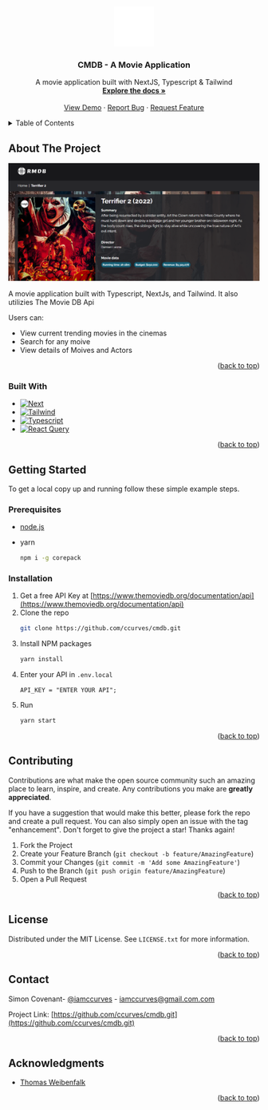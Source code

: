 <a name="readme-top"></a>

<!-- PROJECT LOGO -->
<br />
<div align="center">
  <a href="https://github.com/othneildrew/Best-README-Template">
    <img src="public/rmdb-logo-small.svg" alt="Logo" width="80" height="80">
  </a>

  <h3 align="center">CMDB - A Movie Application</h3>

  <p align="center">
    A movie application built with NextJS, Typescript & Tailwind
    <br />
    <a href="https://github.com/ccurves/cmdb"><strong>Explore the docs »</strong></a>
    <br />
    <br />
    <a href="https://cmdb-delta.vercel.app/">View Demo</a>
    ·
    <a href="https://github.com/ccurves/cmdb/issues">Report Bug</a>
    ·
    <a href="https://github.com/ccurves/cmdb/issues">Request Feature</a>
  </p>
</div>

<!-- TABLE OF CONTENTS -->
<details>
  <summary>Table of Contents</summary>
  <ol>
    <li>
      <a href="#about-the-project">About The Project</a>
      <ul>
        <li><a href="#built-with">Built With</a></li>
      </ul>
    </li>
    <li>
      <a href="#getting-started">Getting Started</a>
      <ul>
        <li><a href="#prerequisites">Prerequisites</a></li>
        <li><a href="#installation">Installation</a></li>
      </ul>
    </li>
    <li><a href="#usage">Usage</a></li>
    <li><a href="#roadmap">Roadmap</a></li>
    <li><a href="#contributing">Contributing</a></li>
    <li><a href="#license">License</a></li>
    <li><a href="#contact">Contact</a></li>
    <li><a href="#acknowledgments">Acknowledgments</a></li>
  </ol>
</details>

<!-- ABOUT THE PROJECT -->

## About The Project

[![Product Name Screen Shot][product-screenshot]](https://example.com)

A movie application built with Typescript, NextJs, and Tailwind. It also utilizies The Movie DB Api

Users can:

- View current trending movies in the cinemas
- Search for any moive
- View details of Moives and Actors

<p align="right">(<a href="#readme-top">back to top</a>)</p>

### Built With

- [![Next][next.js]][next-url]
- [![Tailwind][tailwind.css]][tailwind-url]
- [![Typescript][typescript]][typescript-url]
- [![React Query][react-query]][react-query-url]

<p align="right">(<a href="#readme-top">back to top</a>)</p>

<!-- GETTING STARTED -->

## Getting Started

To get a local copy up and running follow these simple example steps.

### Prerequisites

- [node.js](https://nodejs.org/en/)
- yarn

  ```sh
  npm i -g corepack
  ```

### Installation

1. Get a free API Key at [https://www.themoviedb.org/documentation/api](https://www.themoviedb.org/documentation/api)
2. Clone the repo
   ```sh
   git clone https://github.com/ccurves/cmdb.git
   ```
3. Install NPM packages
   ```sh
   yarn install
   ```
4. Enter your API in `.env.local`
   ```env
   API_KEY = "ENTER YOUR API";
   ```
5. Run
   ```sh
   yarn start
   ```

<p align="right">(<a href="#readme-top">back to top</a>)</p>

<!-- USAGE EXAMPLES --
<!-- CONTRIBUTING -->

## Contributing

Contributions are what make the open source community such an amazing place to learn, inspire, and create. Any contributions you make are **greatly appreciated**.

If you have a suggestion that would make this better, please fork the repo and create a pull request. You can also simply open an issue with the tag "enhancement".
Don't forget to give the project a star! Thanks again!

1. Fork the Project
2. Create your Feature Branch (`git checkout -b feature/AmazingFeature`)
3. Commit your Changes (`git commit -m 'Add some AmazingFeature'`)
4. Push to the Branch (`git push origin feature/AmazingFeature`)
5. Open a Pull Request

<p align="right">(<a href="#readme-top">back to top</a>)</p>

<!-- LICENSE -->

## License

Distributed under the MIT License. See `LICENSE.txt` for more information.

<p align="right">(<a href="#readme-top">back to top</a>)</p>

<!-- CONTACT -->

## Contact

Simon Covenant- [@iamccurves](https://twitter.com/iamccurves) - iamccurves@gmail.com.com

Project Link: [https://github.com/ccurves/cmdb.git](https://github.com/ccurves/cmdb.git)

<p align="right">(<a href="#readme-top">back to top</a>)</p>

<!-- ACKNOWLEDGMENTS -->

## Acknowledgments

- [Thomas Weibenfalk](https://www.youtube.com/c/Weibenfalk)

<p align="right">(<a href="#readme-top">back to top</a>)</p>

<!-- MARKDOWN LINKS & IMAGES -->
<!-- https://www.markdownguide.org/basic-syntax/#reference-style-links -->

[contributors-shield]: https://img.shields.io/github/contributors/othneildrew/Best-README-Template.svg?style=for-the-badge
[contributors-url]: https://github.com/othneildrew/Best-README-Template/graphs/contributors
[forks-shield]: https://img.shields.io/github/forks/othneildrew/Best-README-Template.svg?style=for-the-badge
[forks-url]: https://github.com/othneildrew/Best-README-Template/network/members
[stars-shield]: https://img.shields.io/github/stars/othneildrew/Best-README-Template.svg?style=for-the-badge
[stars-url]: https://github.com/othneildrew/Best-README-Template/stargazers
[issues-shield]: https://img.shields.io/github/issues/othneildrew/Best-README-Template.svg?style=for-the-badge
[issues-url]: https://github.com/othneildrew/Best-README-Template/issues
[license-shield]: https://img.shields.io/github/license/othneildrew/Best-README-Template.svg?style=for-the-badge
[license-url]: https://github.com/othneildrew/Best-README-Template/blob/master/LICENSE.txt
[linkedin-shield]: https://img.shields.io/badge/-LinkedIn-black.svg?style=for-the-badge&logo=linkedin&colorB=555
[linkedin-url]: https://linkedin.com/in/othneildrew
[product-screenshot]: public/preview.png
[next.js]: https://img.shields.io/badge/next.js-000000?style=for-the-badge&logo=nextdotjs&logoColor=white
[next-url]: https://nextjs.org/
[tailwind.css]: https://img.shields.io/badge/tailwind-20232A?style=for-the-badge&logo=tailwindcss&logoColor=06B6D4
[tailwind-url]: https://tailwindcss.com/
[typescript]: https://img.shields.io/badge/typescript-35495E?style=for-the-badge&logo=typescript&logoColor=3178C6
[typescript-url]: https://www.typescriptlang.org/
[react-query]: https://img.shields.io/badge/react_query-20232A?style=for-the-badge&logo=react-query&logoColor=FF4154
[react-query-url]: https://react-query-v3.tanstack.com/
